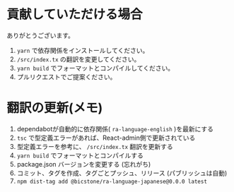 # 貢献していただける場合

ありがとうございます。

1. `yarn` で依存関係をインストールしてください。
1. `/src/index.tx` の翻訳を変更してください。
1. `yarn build` でフォーマットとコンパイルしてください。
1. プルリクエストでご提案ください。

# 翻訳の更新(メモ)

1. dependabotが自動的に依存関係( `ra-language-english` )を最新にする
1. `tsc` で型定義エラーがあれば、React-admin側で更新されている
1. 型定義エラーを参考に、 `/src/index.tx` 翻訳を更新する
1. `yarn build` でフォーマットとコンパイルする
1. package.json バージョンを変更する (忘れがち)
1. コミット、タグを作成、タグごとプッシュ、リリース (パブリッシュは自動)
1. `npm dist-tag add @bicstone/ra-language-japanese@0.0.0 latest`

